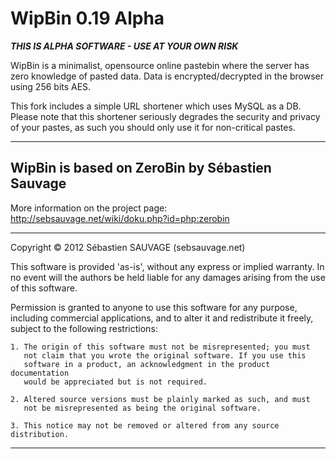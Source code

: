 WipBin 0.19 Alpha
==================

***THIS IS ALPHA SOFTWARE - USE AT YOUR OWN RISK***

WipBin is a minimalist, opensource online pastebin where the server 
has zero knowledge of pasted data. Data is encrypted/decrypted in the 
browser using 256 bits AES. 

This fork includes a simple URL shortener which uses MySQL as a DB.
Please note that this shortener seriously degrades the security and privacy of your pastes, as such you should only use it for non-critical pastes.


------------------------------------------------------------------------------

WipBin is based on ZeroBin by Sébastien Sauvage
-----------------------------------------------

More information on the project page:
http://sebsauvage.net/wiki/doku.php?id=php:zerobin

------------------------------------------------------------------------------

Copyright &copy; 2012 Sébastien SAUVAGE (sebsauvage.net)

This software is provided 'as-is', without any express or implied warranty.
In no event will the authors be held liable for any damages arising from 
the use of this software.

Permission is granted to anyone to use this software for any purpose, 
including commercial applications, and to alter it and redistribute it 
freely, subject to the following restrictions:

    1. The origin of this software must not be misrepresented; you must 
       not claim that you wrote the original software. If you use this 
       software in a product, an acknowledgment in the product documentation
       would be appreciated but is not required.

    2. Altered source versions must be plainly marked as such, and must 
       not be misrepresented as being the original software.

    3. This notice may not be removed or altered from any source distribution.

------------------------------------------------------------------------------